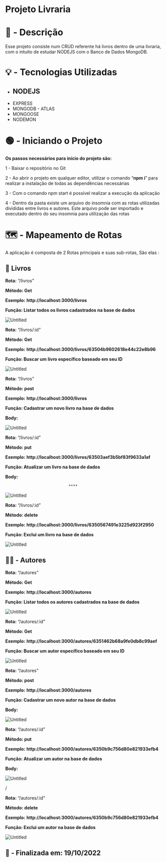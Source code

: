# Projeto Livraria

# 📄 - Descrição

Esse projeto consiste num CRUD referente há livros dentro de uma livraria, com o intuito de estudar NODEJS com o Banco de Dados MongoDB. 

# 💡 - Tecnologias Utilizadas

- NODEJS
    - 
- EXPRESS
- MONGODB - ATLAS
- MONGOOSE
- NODEMON

# 🟢 - Iniciando o Projeto

**Os passos necessários para início do projeto são:** 

1 - Baixar o repositório no Git

2 - Ao abrir o projeto em qualquer editor, utilizar o comando “**npm i**” para realizar a instalação de todas as dependências necessárias

3 - Com o comando npm start é possível realizar a execução da aplicação

4 - Dentro da pasta existe um arquivo do insomnia com as rotas utilizadas divididas entre livros e autores. Este arquivo pode ser importado e executado dentro do seu insomnia para utilização das rotas

# 🗺️ - Mapeamento de Rotas

A aplicação é composta de 2 Rotas principais e suas sub-rotas, São elas :

## 📕 Livros

**Rota:** “/livros”

**Método: Get**

**Exemplo:** **http://localhost:3000/livros**

**Função: Listar todos os livros cadastrados na base de dados**

![Untitled](Projeto%20Livraria%2041e12405566a40cfb54f408e76f22005/Untitled.png)

**Rota:** “/livros/:id”

**Método: Get**

**Exemplo:** **http://localhost:3000/livros/63504b9602618e44c22e8b96**

**Função: Buscar um livro específico baseado em seu ID**

![Untitled](Projeto%20Livraria%2041e12405566a40cfb54f408e76f22005/Untitled%201.png)

**Rota:** “/livros”

**Método: post**

**Exemplo:** **http://localhost:3000/livros**

**Função: Cadastrar um novo livro na base de dados**

**Body:**

![Untitled](Projeto%20Livraria%2041e12405566a40cfb54f408e76f22005/Untitled%202.png)

**Rota:** “/livros/:id”

**Método: put**

**Exemplo:** **http://localhost:3000/livros/63503aef3b5bf83f9633a1af**

**Função: Atualizar um livro na base de dados**

**Body:**

                                ****

![Untitled](Projeto%20Livraria%2041e12405566a40cfb54f408e76f22005/Untitled%203.png)

**Rota:** “/livros/:id”

**Método: delete**

**Exemplo:** **http://localhost:3000/livros/6350567491e3225d923f2950**

**Função: Exclui um livro na base de dados**

![Untitled](Projeto%20Livraria%2041e12405566a40cfb54f408e76f22005/Untitled%204.png)

## ✍🏾 - Autores

**Rota:** “/autores”

**Método: Get**

**Exemplo:** **http://localhost:3000/autores**

**Função: Listar todos os autores cadastrados na base de dados**

![Untitled](Projeto%20Livraria%2041e12405566a40cfb54f408e76f22005/Untitled%205.png)

**Rota:** “/autores/:id”

**Método: Get**

**Exemplo:** **http://localhost:3000/autores/6351462b68a9fe0db8c99aef**

**Função: Buscar um autor específico baseado em seu ID**

![Untitled](Projeto%20Livraria%2041e12405566a40cfb54f408e76f22005/Untitled%206.png)

**Rota:** “/autores”

**Método: post**

**Exemplo:** **http://localhost:3000/autores**

**Função: Cadastrar um novo autor na base de dados**

**Body:**

![Untitled](Projeto%20Livraria%2041e12405566a40cfb54f408e76f22005/Untitled%207.png)

**Rota:** “/autores/:id”

**Método: put**

**Exemplo:** **http://localhost:3000/autores/6350b9c756d80e821933efb4**

**Função: Atualizar um autor na base de dados**

**Body:**

![Untitled](Projeto%20Livraria%2041e12405566a40cfb54f408e76f22005/Untitled%208.png)

/

**Rota:** “/autores/:id”

**Método: delete**

**Exemplo:** **http://localhost:3000/autores/6350b9c756d80e821933efb4**

**Função: Exclui um autor na base de dados**

![Untitled](Projeto%20Livraria%2041e12405566a40cfb54f408e76f22005/Untitled%209.png)

## 🏁 - Finalizada em: 19/10/2022
